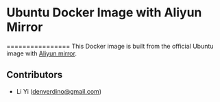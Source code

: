# Ubuntu Docker Image with Aliyun Mirror
================
This Docker image is built from the official Ubuntu image with [Aliyun mirror](http://mirrors.aliyun.com/).

Contributors
-------------------
* Li Yi (denverdino@gmail.com)

